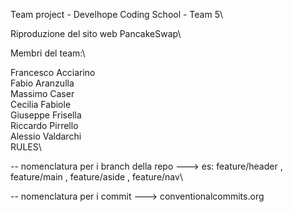 Team project - Develhope Coding School - Team 5\

Riproduzione del sito web PancakeSwap\

Membri del team:\

Francesco Acciarino\
Fabio Aranzulla\
Massimo Caser\
Cecilia Fabiole\
Giuseppe Frisella\
Riccardo Pirrello\
Alessio Valdarchi\
RULES\ 

-- nomenclatura per i branch della repo ---> es: feature/header , feature/main , feature/aside , feature/nav\

-- nomenclatura per i commit ---> conventionalcommits.org
